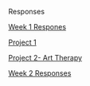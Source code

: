 Responses

[Week 1 Respones](https://c-hibbert.github.io/DATA_310_Notes/Week1_Responses)

[Project 1](https://c-hibbert.github.io/DATA_310_Notes/Project1)

[Project 2- Art Therapy](https://c-hibbert.github.io/DATA_310_Notes/Project2-ArtTherapy)

[Week 2 Responses](https://c-hibbert.github.io/DATA_310_Notes/Week2_Responses)
